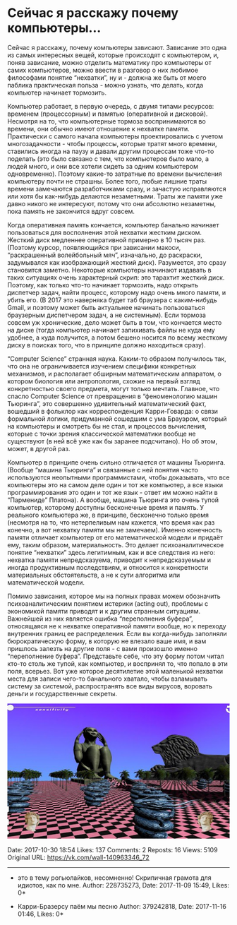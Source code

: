 # Сейчас я расскажу почему компьютеры...

Сейчас я расскажу, почему компьютеры зависают. Зависание это одна из самых интересных вещей, которые происходят с компьютером, и, поняв зависание, можно отделить математику про компьютеры от самих компьютеров, можно ввести в разговор о них любимое философами понятие “нехватки”, ну и - должна же быть от моего паблика практическая польза - можно узнать, что делать, когда компьютер начинает тормозить. 
 
Компьютер работает, в первую очередь, с двумя типами ресурсов: временем (процессорным) и памятью (оперативной и дисковой). Несмотря на то, что компьютерные тормоза воспринимаются во времени, они обычно имеют отношение к нехватке памяти. Практически с самого начала компьютеры проектировались с учетом многозадачности - чтобы процессы, которые тратят много времени, ставились иногда на паузу и давали другим процессам тоже что-то поделать (это было связано с тем, что компьютеров было мало, а людей много, и они все хотели сидеть за одним компьютером одновременно). Поэтому какие-то затратные по времени вычисления компьютеру почти не страшны. Более того, любые лишние траты времени замечаются разработчиками сразу, и зачастую исправляются или хотя бы как-нибудь делаются незаметными. Траты же памяти уже давно никого не интересуют, потому что они абсолютно незаметны, пока память не закончится вдруг совсем. 
 
Когда оперативная память кончается, компьютер банально начинает пользоваться для восполнения этой нехватки жестким диском. Жесткий диск медленнее оперативной примерно в 10 тысяч раз. (Поэтому курсор, появляющийся при зависании макоси, “раскрашенный волейбольный мяч”, изначально, до раскраски, задумывался как изображающий жесткий диск). Разумеется, это сразу становится заметно. Некоторые компьютеры начинают издавать в таких ситуациях очень характерный скрип: это тарахтит жесткий диск. Поэтому, как только что-то начинает тормозить, надо открыть диспетчер задач, найти процесс, которому надо очень много памяти, и убить его. (В 2017 это наверняка будет таб браузера с каким-нибудь Gmail, и поэтому может быть актуальнее начинать пользоваться браузерным диспетчером задач, а не системным). Если тормоза совсем уж хронические, дело может быть в том, что кончается место на диске (тогда компьютер начинает запихивать файлы не куда ему удобнее, а куда получится, а потом бешено носится по всему жесткому диску в поисках того, что в принципе должно находиться сразу). 
 
“Computer Science” странная наука. Каким-то образом получилось так, что она не ограничивается изучением специфики конкретных механизмов, и располагает обширным математическим аппаратом, о котором биология или антропология, схожие на первый взгляд конкретностью своего предмета, могут только мечтать. Главное, что спасло Computer Science от превращения в “феноменологию машин Тьюринга”, это совершенно удивительный математический факт, вошедший в фольклор как корреспонденция Карри-Говарда: о связи формальной логики, придуманной сошедшим с ума Брауэром, который на компьютеры и смотреть бы не стал, и процессов вычисления, которые с точки зрения классической математики вообще не существуют (в ней всё уже как бы заранее подсчитано). Но об этом, может, в другой раз. 
 
Компьютер в принципе очень сильно отличается от машины Тьюринга. (Вообще “машина Тьюринга” и связанные с ней понятия часто используются неопытными программистами, чтобы доказывать, что все компьютеры это на самом деле один и тот же компьютер, а все языки программирования это один и тот же язык - ответ им можно найти в “Пармениде” Платона). А вообще, машина Тьюринга это очень тупой компьютер, которому доступны бесконечные время и память. У реального компьютера же, в принципе, бесконечно только время (несмотря на то, что нетерпеливым нам кажется, что время как раз конечно, а вот нехватку памяти мы не замечаем). Именно конечность памяти отличает компьютер от его математической модели и придаёт ему, таким образом, материальность. Это делает психоаналитическое понятие “нехватки” здесь легитимным, как и все следствия из него: нехватка памяти непредсказуема, приводит к непредсказуемым и иногда продуктивным последствиям, и относится к конкретности материальных обстоятельств, а не к сути алгоритма или математической модели. 
 
Помимо зависания, которое мы на полных правах можем обозначить психоаналитическим понятием истерики (acting out), проблемы с экономикой памяти приводят и к другим странным ситуациям. Важнейшей из них является ошибка “переполнения буфера”, относящаяся не к нехватке оперативной памяти вообще, но к переходу внутренних границ ее распределения. Если вы когда-нибудь заполняли бюрократическую форму, в которую не влезало ваше имя, и вам пришлось залезть на другие поля - с вами произошло именно “переполнение буфера”. Представьте себе, что эту форму потом читал кто-то столь же тупой, как компьютер, и воспринял то, что попало в эти поля, всерьез. Вот уже которое десятилетие этой маленькой нехватки места для записи чего-то банального хватало, чтобы взламывать систему за системой, распространять все виды вирусов, воровать деньги и государственные секреты.

![](attachments/456239061.jpg)

Date: 2017-10-30 18:54
Likes: 137
Comments: 2
Reposts: 16
Views: 5109
Original URL: https://vk.com/wall-140963346_72



--------------------

  * это в тему рогьюлайков, несомненно! Скрипичная грамота для идиотов, как по мне.
    Author: 228735273, Date: 2017-11-09 15:49, Likes: 0*


  * Карри-Бразерсу паём мы песню
    Author: 379242818, Date: 2017-11-16 01:46, Likes: 0*

